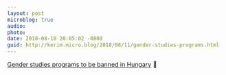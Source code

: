 ```yaml
---
layout: post
microblog: true
audio: 
photo: 
date: 2018-08-10 20:05:02 -0800
guid: http://kerim.micro.blog/2018/08/11/gender-studies-programs.html
---
```

[Gender studies programs to be banned in Hungary](http://hungarianfreepress.com/2018/08/10/gender-studies-programs-to-be-banned-in-hungary/) 🤬
